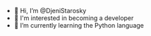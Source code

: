 - 👋 Hi, I’m @DjeniStarosky
- 👀 I'm interested in becoming a developer
- 🌱 I’m currently learning the Python language
<!---
DjeniStarosky/DjeniStarosky is a ✨ special ✨ repository because its `README.md` (this file) appears on your GitHub profile.
You can click the Preview link to take a look at your changes.
--->
